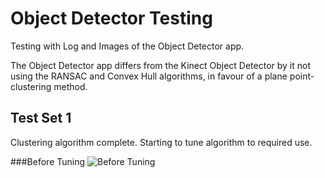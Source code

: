 Object Detector Testing
=======================

Testing with Log and Images of the Object Detector app.

The Object Detector app differs from the Kinect Object Detector by it not using the RANSAC and Convex Hull algorithms, in favour of a plane point-clustering method.


Test Set 1
----------

Clustering algorithm complete. Starting to tune algorithm to required use.

###Before Tuning
![Before Tuning](image1.png)

